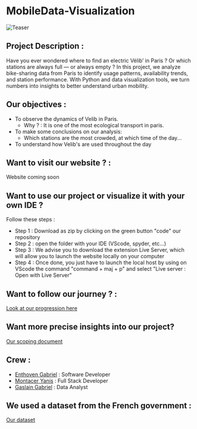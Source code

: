 # MobileData-Visualization

![Teaser](Asset/teaser.png)

## Project Description : 

Have you ever wondered where to find an electric Vélib’ in Paris ? Or which stations are always full — or always empty ?
In this project, we analyze bike-sharing data from Paris to identify usage patterns, availability trends, and station performance. With Python and data visualization tools, we turn numbers into insights to better understand urban mobility.

## Our objectives :

- To observe the dynamics of Velib in Paris.
  - Why ? : It is one of the most ecological transport in paris.
- To make some conclusions on our analysis:
  - Which stations are the most crowded, at which time of the day...
- To understand how Velib's are used throughout the day

## Want to visit our website ? : 

Website coming soon

## Want to use our project or visualize it with your own IDE ?
Follow these steps :
- Step 1 : Download as zip by clicking on the green button "code" our repository
- Step 2 : open the folder with your IDE (VScode, spyder, etc...)
- Step 3 : We advise you to download the extension Live Server, which will allow you to launch the website locally on your computer
- Step 4 : Once done, you just have to launch the local host by using on VScode the command "command + maj + p" and select "Live server : Open with Live Server"

## Want to follow our journey ? :

[Look at our progression here](./Progress_wiki)

## Want more precise insights into our project?

[Our scoping document](./Scoping_Document.md)

## Crew :

- [Enthoven Gabriel](https://github.com/gabentho) : Software Developer
- [Montacer Yanis](https://github.com/YanisMtcr) : Full Stack Developer
- [Gaslain Gabriel](https://github.com/gabgsln) : Data Analyst

## We used a dataset from the French government :

[Our dataset](https://transport.data.gouv.fr/datasets/velib-velos-et-bornes-disponibilite-temps-reel)

